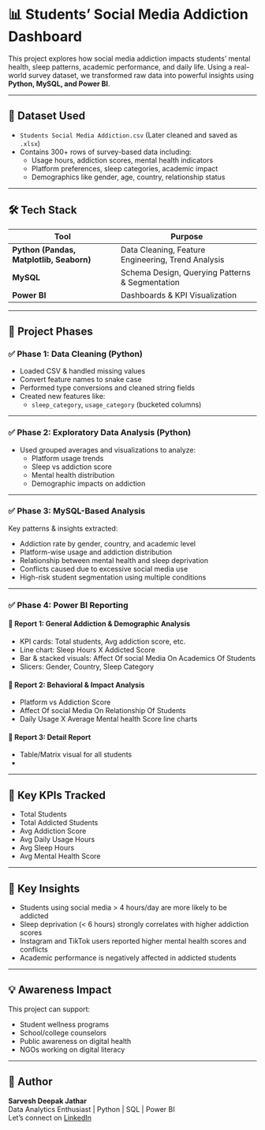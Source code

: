 # 📊 Students’ Social Media Addiction Dashboard

This project explores how social media addiction impacts students’ mental health, sleep patterns, academic performance, and daily life. Using a real-world survey dataset, we transformed raw data into powerful insights using **Python, MySQL, and Power BI**.

---

## 📁 Dataset Used
- `Students Social Media Addiction.csv` (Later cleaned and saved as `.xlsx`)
- Contains 300+ rows of survey-based data including:
  - Usage hours, addiction scores, mental health indicators
  - Platform preferences, sleep categories, academic impact
  - Demographics like gender, age, country, relationship status

---

## 🛠️ Tech Stack
| Tool | Purpose |
|------|---------|
| **Python (Pandas, Matplotlib, Seaborn)** | Data Cleaning, Feature Engineering, Trend Analysis |
| **MySQL** | Schema Design, Querying Patterns & Segmentation |
| **Power BI** | Dashboards & KPI Visualization |

---

## 📌 Project Phases

### ✅ Phase 1: Data Cleaning (Python)
- Loaded CSV & handled missing values
- Convert feature names to snake case
- Performed type conversions and cleaned string fields
- Created new features like:
  - `sleep_category`, `usage_category` (bucketed columns)

---

### ✅ Phase 2: Exploratory Data Analysis (Python)
- Used grouped averages and visualizations to analyze:
  - Platform usage trends
  - Sleep vs addiction score
  - Mental health distribution
  - Demographic impacts on addiction

---

### ✅ Phase 3: MySQL-Based Analysis
Key patterns & insights extracted:
- Addiction rate by gender, country, and academic level
- Platform-wise usage and addiction distribution
- Relationship between mental health and sleep deprivation
- Conflicts caused due to excessive social media use
- High-risk student segmentation using multiple conditions

---

### ✅ Phase 4: Power BI Reporting

#### 📄 Report 1: General Addiction & Demographic Analysis
- KPI cards: Total students, Avg addiction score, etc.
- Line chart: Sleep Hours X Addicted Score
- Bar & stacked visuals: Affect Of social Media On Academics Of Students
- Slicers: Gender, Country, Sleep Category

#### 📄 Report 2: Behavioral & Impact Analysis
- Platform vs Addiction Score
-  Affect Of social Media On Relationship Of Students
- Daily Usage X Average Mental health Score line charts

#### 📄 Report 3: Detail Report
- Table/Matrix visual for all students
- 
---

## 📌 Key KPIs Tracked
- Total Students
- Total Addicted Students
- Avg Addiction Score
- Avg Daily Usage Hours
- Avg Sleep Hours
- Avg Mental Health Score

---

## 🎯 Key Insights
- Students using social media > 4 hours/day are more likely to be addicted
- Sleep deprivation (< 6 hours) strongly correlates with higher addiction scores
- Instagram and TikTok users reported higher mental health scores and conflicts
- Academic performance is negatively affected in addicted students

---

## 💡 Awareness Impact
This project can support:
- Student wellness programs
- School/college counselors
- Public awareness on digital health
- NGOs working on digital literacy

---

## 📌 Author
**Sarvesh Deepak Jathar**  
Data Analytics Enthusiast | Python | SQL | Power BI  
Let’s connect on [LinkedIn](https://www.linkedin.com/in/sarvesh-jathar-04947b314/)

